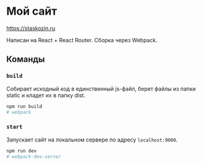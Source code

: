 # Мой сайт

https://staskozin.ru

Написан на React + React Router. Сборка через Webpack.

## Команды

### `build`
Собирает исходный код в единственный js-файл, берет файлы из папки static и кладет их в папку dist.
```sh
npm run build
# webpack
```

### `start`
Запускает сайт на локальном сервере по адресу `localhost:9000`.
```sh
npm run dev
# webpack-dev-server
```
